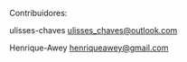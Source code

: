 Contribuidores:

ulisses-chaves <ulisses_chaves@outlook.com>

Henrique-Awey <henriqueawey@gmail.com>
